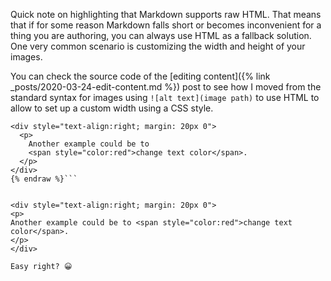 Quick note on highlighting that Markdown supports raw HTML. That means that if for some reason Markdown falls short or becomes inconvenient for a thing you are authoring, you can always use HTML as a fallback solution. One very common scenario is customizing the width and height of your images.

You can check the source code of the [editing content]({% link _posts/2020-03-24-edit-content.md %}) post to see how I moved from the standard syntax for images using `![alt text](image path)` to use HTML to allow to set up a custom width using a CSS style.

```html{% raw %}
<div style="text-align:right; margin: 20px 0">
  <p>
    Another example could be to 
    <span style="color:red">change text color</span>.
  </p>
</div>
{% endraw %}```


<div style="text-align:right; margin: 20px 0">
<p>
Another example could be to <span style="color:red">change text color</span>.
</p>
</div>

Easy right? 😀